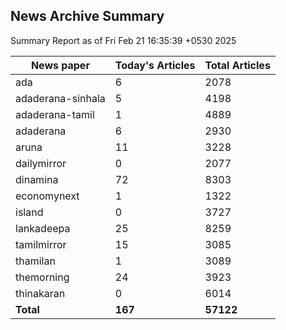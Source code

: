 <!-- @format -->
## News Archive Summary

Summary Report as of Fri Feb 21 16:35:39 +0530 2025

| News paper         | Today's Articles | Total Articles |
|--------------------|------------------|----------------|
| ada               | 6          | 2078        |
| adaderana-sinhala               | 5          | 4198        |
| adaderana-tamil               | 1          | 4889        |
| adaderana               | 6          | 2930        |
| aruna               | 11          | 3228        |
| dailymirror               | 0          | 2077        |
| dinamina               | 72          | 8303        |
| economynext               | 1          | 1322        |
| island               | 0          | 3727        |
| lankadeepa               | 25          | 8259        |
| tamilmirror               | 15          | 3085        |
| thamilan               | 1          | 3089        |
| themorning               | 24          | 3923        |
| thinakaran               | 0          | 6014        |
| **Total**          | **167**      | **57122** |

